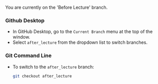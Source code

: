 You are currently on the 'Before Lecture' branch. 

### Github Desktop 
   - In GitHub Desktop, go to the `Current Branch` menu at the top of the window.
   - Select `after_lecture` from the dropdown list to switch branches.

### Git Command Line
   - To switch to the `after_lecture` branch:
     ```bash
     git checkout after_lecture
     ```
